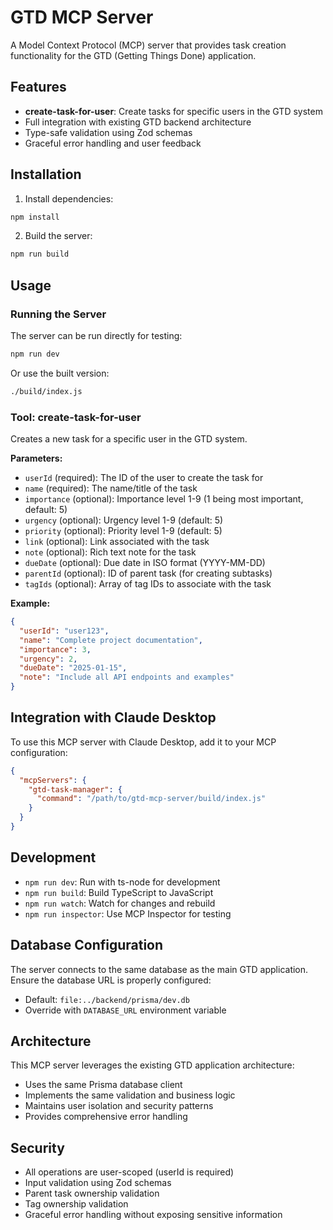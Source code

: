 # GTD MCP Server

A Model Context Protocol (MCP) server that provides task creation functionality for the GTD (Getting Things Done) application.

## Features

- **create-task-for-user**: Create tasks for specific users in the GTD system
- Full integration with existing GTD backend architecture
- Type-safe validation using Zod schemas
- Graceful error handling and user feedback

## Installation

1. Install dependencies:
```bash
npm install
```

2. Build the server:
```bash
npm run build
```

## Usage

### Running the Server

The server can be run directly for testing:
```bash
npm run dev
```

Or use the built version:
```bash
./build/index.js
```

### Tool: create-task-for-user

Creates a new task for a specific user in the GTD system.

**Parameters:**
- `userId` (required): The ID of the user to create the task for
- `name` (required): The name/title of the task
- `importance` (optional): Importance level 1-9 (1 being most important, default: 5)
- `urgency` (optional): Urgency level 1-9 (default: 5)
- `priority` (optional): Priority level 1-9 (default: 5)
- `link` (optional): Link associated with the task
- `note` (optional): Rich text note for the task
- `dueDate` (optional): Due date in ISO format (YYYY-MM-DD)
- `parentId` (optional): ID of parent task (for creating subtasks)
- `tagIds` (optional): Array of tag IDs to associate with the task

**Example:**
```json
{
  "userId": "user123",
  "name": "Complete project documentation",
  "importance": 3,
  "urgency": 2,
  "dueDate": "2025-01-15",
  "note": "Include all API endpoints and examples"
}
```

## Integration with Claude Desktop

To use this MCP server with Claude Desktop, add it to your MCP configuration:

```json
{
  "mcpServers": {
    "gtd-task-manager": {
      "command": "/path/to/gtd-mcp-server/build/index.js"
    }
  }
}
```

## Development

- `npm run dev`: Run with ts-node for development
- `npm run build`: Build TypeScript to JavaScript
- `npm run watch`: Watch for changes and rebuild
- `npm run inspector`: Use MCP Inspector for testing

## Database Configuration

The server connects to the same database as the main GTD application. Ensure the database URL is properly configured:

- Default: `file:../backend/prisma/dev.db`
- Override with `DATABASE_URL` environment variable

## Architecture

This MCP server leverages the existing GTD application architecture:
- Uses the same Prisma database client
- Implements the same validation and business logic
- Maintains user isolation and security patterns
- Provides comprehensive error handling

## Security

- All operations are user-scoped (userId is required)
- Input validation using Zod schemas
- Parent task ownership validation
- Tag ownership validation
- Graceful error handling without exposing sensitive information
